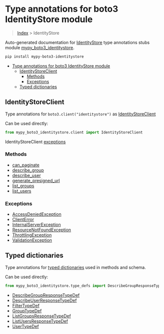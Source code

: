 # Type annotations for boto3 IdentityStore module

> [Index](../README.md) > IdentityStore

Auto-generated documentation for [IdentityStore](https://boto3.amazonaws.com/v1/documentation/api/latest/reference/services/identitystore.html#IdentityStore)
type annotations stubs module [mypy_boto3_identitystore](https://pypi.org/project/mypy-boto3-identitystore/).

```bash
pip install mypy-boto3-identitystore
```

- [Type annotations for boto3 IdentityStore module](#type-annotations-for-boto3-identitystore-module)
  - [IdentityStoreClient](#identitystoreclient)
    - [Methods](#methods)
    - [Exceptions](#exceptions)
  - [Typed dictionaries](#typed-dictionaries)

## IdentityStoreClient

Type annotations for  `boto3.client("identitystore")` as [IdentityStoreClient](./client.md)

Can be used directly:

```python
from mypy_boto3_identitystore.client import IdentityStoreClient
```


IdentityStoreClient [exceptions](./client.md#exceptions)



### Methods
- [can_paginate](./client.md#can-paginate)
- [describe_group](./client.md#describe-group)
- [describe_user](./client.md#describe-user)
- [generate_presigned_url](./client.md#generate-presigned-url)
- [list_groups](./client.md#list-groups)
- [list_users](./client.md#list-users)




### Exceptions
- [AccessDeniedException](./client.md#accessdeniedexception)
- [ClientError](./client.md#clienterror)
- [InternalServerException](./client.md#internalserverexception)
- [ResourceNotFoundException](./client.md#resourcenotfoundexception)
- [ThrottlingException](./client.md#throttlingexception)
- [ValidationException](./client.md#validationexception)












## Typed dictionaries


Type annotations for [typed dictionaries](./type_defs.md) used in methods and schema.

Can be used directly:

```python
from mypy_boto3_identitystore.type_defs import DescribeGroupResponseTypeDef, ...
```

- [DescribeGroupResponseTypeDef](./type_defs.md#describegroupresponsetypedef)
- [DescribeUserResponseTypeDef](./type_defs.md#describeuserresponsetypedef)
- [FilterTypeDef](./type_defs.md#filtertypedef)
- [GroupTypeDef](./type_defs.md#grouptypedef)
- [ListGroupsResponseTypeDef](./type_defs.md#listgroupsresponsetypedef)
- [ListUsersResponseTypeDef](./type_defs.md#listusersresponsetypedef)
- [UserTypeDef](./type_defs.md#usertypedef)
